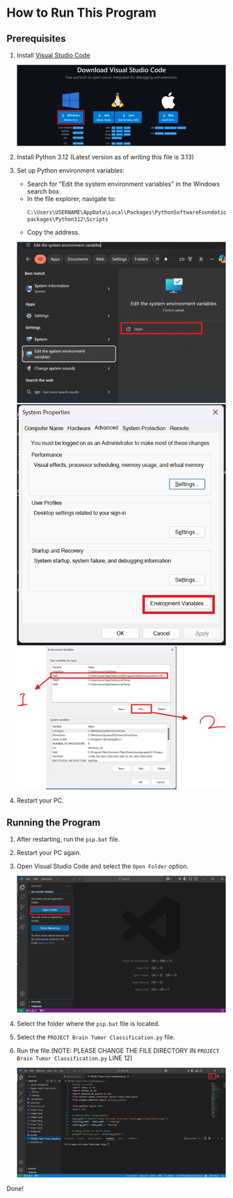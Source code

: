 # How to Run This Program

## Prerequisites

1. Install [Visual Studio Code](https://code.visualstudio.com/download)

   ![VS Code](image.png)

2. Install Python 3.12 (Latest version as of writing this file is 3.13)

3. Set up Python environment variables:
   - Search for "Edit the system environment variables" in the Windows search box.
   - In the file explorer, navigate to:
     ```
     C:\Users\USERNAME\AppData\Local\Packages\PythonSoftwareFoundation.Python.3.12_XYZ\LocalCache\local-packages\Python312\Scripts
     ```
   - Copy the address.

   ![Environment Variables](image-1.png)
   ![Environment Variables](image-2.png)
   ![Environment Variables](image-3.png)

4. Restart your PC.

## Running the Program

1. After restarting, run the `pip.bat` file.

2. Restart your PC again.

3. Open Visual Studio Code and select the `Open Folder` option.

   ![Open Folder](image-6.png)

4. Select the folder where the `pip.bat` file is located.

5. Select the `PROJECT Brain Tumor Classification.py` file.

6. Run the file.(NOTE: PLEASE CHANGE THE FILE DIRECTORY IN `PROJECT Brain Tumor Classification.py` LINE 12)

   ![Run File](image-7.png)

Done!
